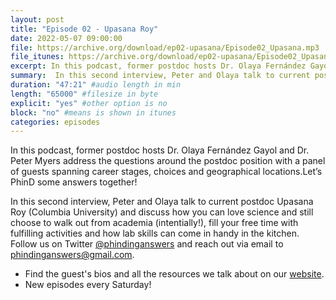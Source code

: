 ```yaml
---
layout: post
title: "Episode 02 - Upasana Roy"
date: 2022-05-07 09:00:00
file: https://archive.org/download/ep02-upasana/Episode02_Upasana.mp3
file_itunes: https://archive.org/download/ep02-upasana/Episode02_Upasana.mp3
excerpt: In this podcast, former postdoc hosts Dr. Olaya Fernández Gayol and Dr. Peter Myers address the questions around the postdoc position with a panel of guests spanning career stages, choices and geographical locations.Let’s PhinD some answers together! In this second interview, Peter and Olaya talk to current postdoc Upasana Roy (Columbia University) and discuss how you can love science and still choose to walk out from academia (intentially!), fill your free time with fulfilling activities and how lab skills can come in handy in the kitchen.
summary:  In this second interview, Peter and Olaya talk to current postdoc Upasana Roy (Columbia University) and discuss how you can love science and still choose to walk out from academia (intentially!), fill your free time with fulfilling activities and how lab skills can come in handy in the kitchen. Follow us on Twitter @phindinganswers and reach out via email to phindinganswers@gmail.com.
duration: "47:21" #audio length in min
length: "65000" #filesize in byte
explicit: "yes" #other option is no
block: "no" #means is shown in itunes
categories: episodes
---
```

In this podcast, former postdoc hosts Dr. Olaya Fernández Gayol and Dr. Peter Myers address the questions around the postdoc position with a panel of guests spanning career stages, choices and geographical locations.Let’s PhinD some answers together!

In this second interview, Peter and Olaya talk to current postdoc Upasana Roy (Columbia University) and discuss how you can love science and still choose to walk out from academia (intentially!), fill your free time with fulfilling activities and how lab skills can come in handy in the kitchen.
Follow us on Twitter [@phindinganswers](https://twitter.com/phindinganswers) and reach out via email to [phindinganswers@gmail.com](mailto:phindinganswers@gmail.com).

* Find the guest's bios and all the resources we talk about on our [website](https://phindinganswers.github.io).
* New episodes every Saturday!
